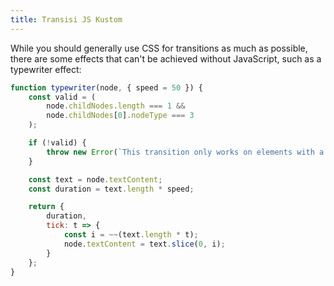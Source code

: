 ```yaml
---
title: Transisi JS Kustom
---
```


While you should generally use CSS for transitions as much as possible, there are some effects that can't be achieved without JavaScript, such as a typewriter effect:

```js
function typewriter(node, { speed = 50 }) {
	const valid = (
		node.childNodes.length === 1 &&
		node.childNodes[0].nodeType === 3
	);

	if (!valid) {
		throw new Error(`This transition only works on elements with a single text node child`);
	}

	const text = node.textContent;
	const duration = text.length * speed;

	return {
		duration,
		tick: t => {
			const i = ~~(text.length * t);
			node.textContent = text.slice(0, i);
		}
	};
}
```